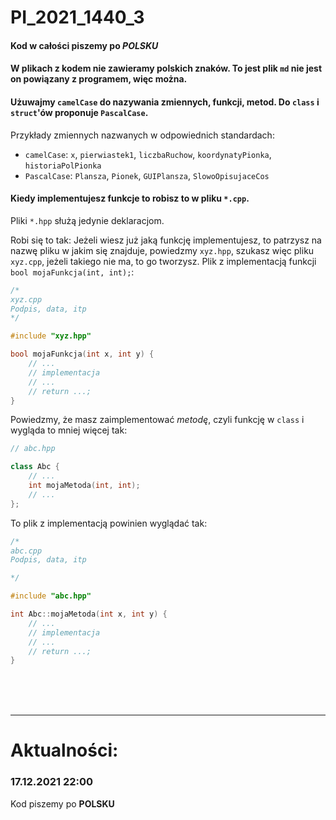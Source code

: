 # PI_2021_1440_3

#### Kod w całości piszemy po *POLSKU*
#### W plikach z kodem nie zawieramy polskich znaków. To jest plik `md` nie jest on powiązany z programem, więc można. 
#### Użuwajmy `camelCase` do nazywania zmiennych, funkcji, metod. Do `class` i `struct`'ów proponuje `PascalCase`.
Przykłady zmiennych nazwanych w odpowiednich standardach:
 - `camelCase`: `x`, `pierwiastek1`, `liczbaRuchow`, `koordynatyPionka`, `historiaPolPionka`
 - `PascalCase`: `Plansza`, `Pionek`, `GUIPlansza`, `SlowoOpisujaceCos`

#### Kiedy implementujesz funkcje to robisz to w pliku `*.cpp`.
Pliki `*.hpp` służą jedynie deklaracjom.

Robi się to tak:
Jeżeli wiesz już jaką funkcję implementujesz, to patrzysz na nazwę pliku w jakim się znajduje, powiedzmy `xyz.hpp`, szukasz więc pliku `xyz.cpp`, jeżeli takiego nie ma, to go tworzysz.
Plik z implementacją funkcji `bool mojaFunkcja(int, int);`:
``` cpp
/*
xyz.cpp
Podpis, data, itp
*/

#include "xyz.hpp"

bool mojaFunkcja(int x, int y) {
    // ...
    // implementacja
    // ... 
    // return ...;
}
```
Powiedzmy, że masz zaimplementować *metodę*, czyli funkcję w `class` i wygląda to mniej więcej tak:
```cpp
// abc.hpp

class Abc {
    // ...
    int mojaMetoda(int, int); 
    // ...
};

```
To plik z implementacją powinien wyglądać tak:
```cpp
/*
abc.cpp
Podpis, data, itp

*/

#include "abc.hpp"

int Abc::mojaMetoda(int x, int y) {
    // ...
    // implementacja
    // ...
    // return ...;
}

```


<br>
<br>
<br>

---
# Aktualności:

### 17.12.2021 22:00
Kod piszemy po **POLSKU**

